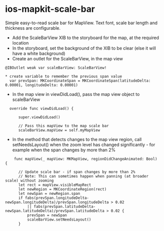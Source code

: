 # ios-mapkit-scale-bar
Simple easy-to-read scale bar for MapView.  Text font, scale bar length and thickness are configurable.

  * Add the ScaleBarView XIB to the storyboard for the map, at the required location
  * In the storyboard, set the background of the XIB to be clear (else it will have a white background)
  * Create an outlet for the ScaleBarView, in the map view
  ```
  @IBOutlet weak var scaleBarView: ScaleBarView!
  ```
  ```
  * create variable to remember the previous span value
    var prevSpan: MKCoordinateSpan = MKCoordinateSpan(latitudeDelta: 0.00001, longitudeDelta: 0.00001)
  ```
  * In the map view in viewDidLoad(), pass the map view object to scaleBarView
  ```
    override func viewDidLoad() {
        
        super.viewDidLoad()
                
        // Pass this mapView to the map scale bar
        scaleBarView.mapView = self.myMapView
  ```
  * In the method that detects changes to the map view region, call setNeedsLayout() when the zoom level has changed significantly - for example when the span changes by more than 2%
  ```
      func mapView(_ mapView: MKMapView, regionDidChangeAnimated: Bool) {
  
        // Update scale bar - if span changes by more than 2%
        // Note: This can sometimes happen when panning (at broader scale) without zooming
        let rect = mapView.visibleMapRect
        let newRegion = MKCoordinateRegion(rect)
        let newSpan = newRegion.span
        if fabs(prevSpan.longitudeDelta-newSpan.longitudeDelta)/prevSpan.longitudeDelta > 0.02
            || fabs(prevSpan.latitudeDelta-newSpan.latitudeDelta)/prevSpan.latitudeDelta > 0.02 {
            prevSpan = newSpan
            scaleBarView.setNeedsLayout()
        }
        
  ```

